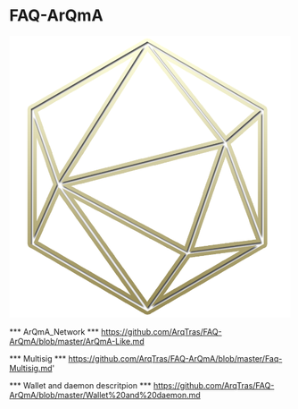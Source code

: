 # FAQ-ArQmA
![arqma](https://github.com/ArqTras/FAQ-ArQmA/blob/master/pic/arqma.png)

*** ArQmA_Network ***
https://github.com/ArqTras/FAQ-ArQmA/blob/master/ArQmA-Like.md

*** Multisig ***
https://github.com/ArqTras/FAQ-ArQmA/blob/master/Faq-Multisig.md'

*** Wallet and daemon descritpion ***
https://github.com/ArqTras/FAQ-ArQmA/blob/master/Wallet%20and%20daemon.md
